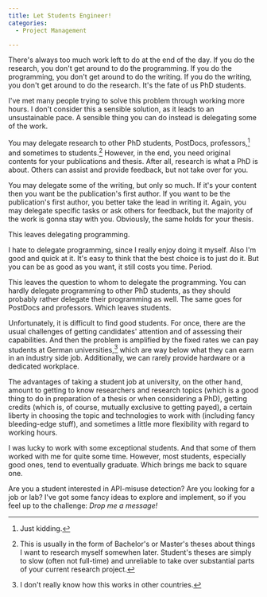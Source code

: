 ```yaml
---
title: Let Students Engineer!
categories:
  - Project Management

---
```


There's always too much work left to do at the end of the day. If you do the research, you don't get around to do the programming. If you do the programming, you don't get around to do the writing. If you do the writing, you don't get around to do the research. It's the fate of us PhD students.

I've met many people trying to solve this problem through working more hours. I don't consider this a sensible solution, as it leads to an unsustainable pace. A sensible thing you can do instead is delegating some of the work.

You may delegate research to other PhD students, PostDocs, professors,[^profs] and sometimes to students.[^stud-research] However, in the end, you need original contents for your publications and thesis. After all, research is what a PhD is about. Others can assist and provide feedback, but not take over for you.

You may delegate some of the writing, but only so much. If it's your content then you want be the publication's first author. If you want to be the publication's first author, you better take the lead in writing it. Again, you may delegate specific tasks or ask others for feedback, but the majority of the work is gonna stay with you. Obviously, the same holds for your thesis.

This leaves delegating programming.

I hate to delegate programming, since I really enjoy doing it myself. Also I'm good and quick at it. It's easy to think that the best choice is to just do it. But you can be as good as you want, it still costs you time. Period.

This leaves the question to whom to delegate the programming. You can hardly delegate programming to other PhD students, as they should probably rather delegate their programming as well. The same goes for PostDocs and professors. Which leaves students.

Unfortunately, it is difficult to find good students. For once, there are the usual challenges of getting candidates' attention and of assessing their capabilities. And then the problem is amplified by the fixed rates we can pay students at German universities,[^fixed-rates] which are way below what they can earn in an industry side job. Additionally, we can rarely provide hardware or a dedicated workplace.

The advantages of taking a student job at university, on the other hand, amount to getting to know researchers and research topics (which is a good thing to do in preparation of a thesis or when considering a PhD), getting credits (which is, of course, mutually exclusive to getting payed), a certain liberty in choosing the topic and technologies to work with (including fancy bleeding-edge stuff), and sometimes a little more flexibility with regard to working hours.

I was lucky to work with some exceptional students. And that some of them worked with me for quite some time. However, most students, especially good ones, tend to eventually graduate. Which brings me back to square one.

Are you a student interested in API-misuse detection? Are you looking for a job or lab? I've got some fancy ideas to explore and implement, so if you feel up to the challenge: *Drop me a message!*

  [^profs]: Just kidding.
  [^stud-research]: This is usually in the form of Bachelor's or Master's theses about things I want to research myself somewhen later. Student's theses are simply to slow (often not full-time) and unreliable to take over substantial parts of your current research project.
  [^fixed-rates]: I don't really know how this works in other countries.
